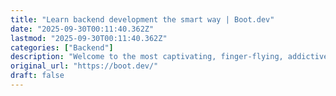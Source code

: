 ```yaml
---
title: "Learn backend development the smart way | Boot.dev"
date: "2025-09-30T00:11:40.362Z"
lastmod: "2025-09-30T00:11:40.362Z"
categories: ["Backend"]
description: "Welcome to the most captivating, finger-flying, addictive way to learn to code. The smartest way to learn a thing is to ensure you're never bored."
original_url: "https://boot.dev/"
draft: false
---
```

